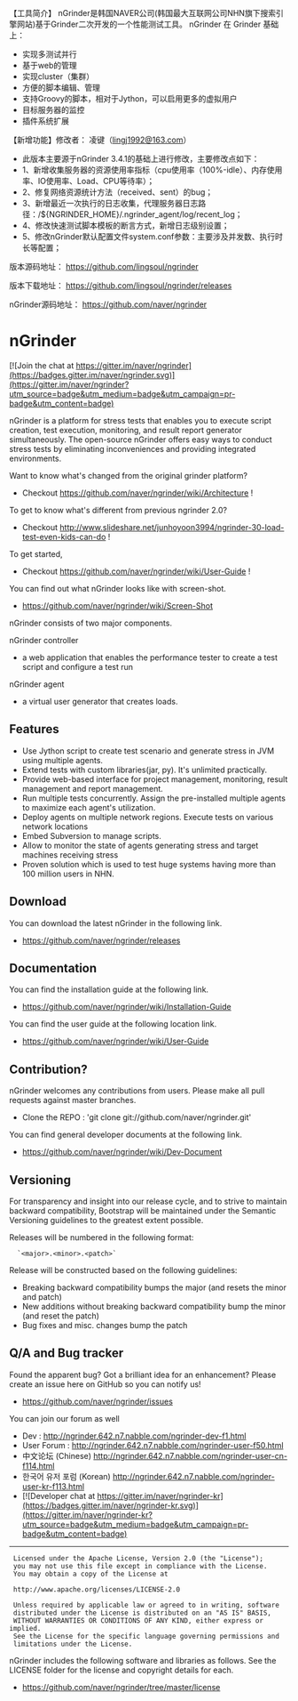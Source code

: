 【工具简介】
    nGrinder是韩国NAVER公司(韩国最大互联网公司NHN旗下搜索引擎网站)基于Grinder二次开发的一个性能测试工具。
nGrinder 在 Grinder 基础上：
* 实现多测试并行
* 基于web的管理
* 实现cluster（集群）
* 方便的脚本编辑、管理
* 支持Groovy的脚本，相对于Jython，可以启用更多的虚拟用户
* 目标服务器的监控
* 插件系统扩展


【新增功能】修改者： 凌键（lingj1992@163.com）
* 此版本主要源于nGrinder 3.4.1的基础上进行修改，主要修改点如下：
* 1、新增收集服务器的资源使用率指标（cpu使用率（100%-idle）、内存使用率、IO使用率、Load、CPU等待率）；
* 2、修复网络资源统计方法（received、sent）的bug；
* 3、新增最近一次执行的日志收集，代理服务器日志路径：/${NGRINDER_HOME}/.ngrinder_agent/log/recent_log；
* 4、修改快速测试脚本模板的断言方式，新增日志级别设置；
* 5、修改nGrinder默认配置文件system.conf参数：主要涉及并发数、执行时长等配置；

版本源码地址： https://github.com/lingsoul/ngrinder

版本下载地址： https://github.com/lingsoul/ngrinder/releases

nGrinder源码地址： https://github.com/naver/ngrinder

nGrinder 
========

[![Join the chat at https://gitter.im/naver/ngrinder](https://badges.gitter.im/naver/ngrinder.svg)](https://gitter.im/naver/ngrinder?utm_source=badge&utm_medium=badge&utm_campaign=pr-badge&utm_content=badge)


nGrinder is a platform for stress tests that enables you to execute script creation, test execution, monitoring, and result report generator simultaneously. The open-source nGrinder offers easy ways to conduct stress tests by eliminating inconveniences and providing integrated environments.


Want to know what's changed from the original grinder platform?
 * Checkout https://github.com/naver/ngrinder/wiki/Architecture !

To get to know what's different from previous ngrinder 2.0?
 * Checkout http://www.slideshare.net/junhoyoon3994/ngrinder-30-load-test-even-kids-can-do !

To get started,
 * Checkout https://github.com/naver/ngrinder/wiki/User-Guide !

You can find out what nGrinder looks like with screen-shot.
 * https://github.com/naver/ngrinder/wiki/Screen-Shot

nGrinder consists of two major components. 

nGrinder controller
 * a web application that enables the performance tester to create a test script and configure a test run

nGrinder agent
* a virtual user generator that creates loads.

Features
--------

* Use Jython script to create test scenario and generate stress in JVM using multiple agents.
* Extend tests with custom libraries(jar, py). It's unlimited practically.
* Provide web-based interface for project management, monitoring, result management and report management.
* Run multiple tests concurrently. Assign the pre-installed multiple agents to maximize each agent's utilization.
* Deploy agents on multiple network regions. Execute tests on various network locations
* Embed Subversion to manage scripts.
* Allow to monitor the state of agents generating stress and target machines receiving stress
* Proven solution which is used to test huge systems having more than 100 million users in NHN.


Download
--------

You can download the latest nGrinder in the following link. 
* https://github.com/naver/ngrinder/releases

Documentation
-------------
You can find the installation guide at the following link.
* https://github.com/naver/ngrinder/wiki/Installation-Guide

You can find the user guide at the following location link.
* https://github.com/naver/ngrinder/wiki/User-Guide



Contribution?
-------------
nGrinder welcomes any contributions from users. Please make all pull requests against master branches.
* Clone the REPO : 'git clone git://github.com/naver/ngrinder.git'

You can find general developer documents at the following link.
 * https://github.com/naver/ngrinder/wiki/Dev-Document

Versioning
----------

For transparency and insight into our release cycle, and to strive to maintain backward compatibility, Bootstrap will be maintained under the Semantic Versioning guidelines to the greatest extent possible.

Releases will be numbered in the following format:

      `<major>.<minor>.<patch>`

Release will be constructed based on the following guidelines:

* Breaking backward compatibility bumps the major (and resets the minor and patch)
* New additions without breaking backward compatibility bump the minor (and reset the patch)
* Bug fixes and misc. changes bump the patch


Q/A and Bug tracker
-------------------
Found the apparent bug? Got a brilliant idea for an enhancement? Please create an issue here on GitHub so you can notify us!
* https://github.com/naver/ngrinder/issues

You can join our forum as well
* Dev : http://ngrinder.642.n7.nabble.com/ngrinder-dev-f1.html 
* User Forum : http://ngrinder.642.n7.nabble.com/ngrinder-user-f50.html
* 中文论坛 (Chinese) http://ngrinder.642.n7.nabble.com/ngrinder-user-cn-f114.html
* 한국어 유저 포럼 (Korean) http://ngrinder.642.n7.nabble.com/ngrinder-user-kr-f113.html
* [![Developer chat at https://gitter.im/naver/ngrinder-kr](https://badges.gitter.im/naver/ngrinder-kr.svg)](https://gitter.im/naver/ngrinder-kr?utm_source=badge&utm_medium=badge&utm_campaign=pr-badge&utm_content=badge)

---------------------

     Licensed under the Apache License, Version 2.0 (the "License");
     you may not use this file except in compliance with the License.
     You may obtain a copy of the License at

     http://www.apache.org/licenses/LICENSE-2.0

     Unless required by applicable law or agreed to in writing, software
     distributed under the License is distributed on an "AS IS" BASIS,
     WITHOUT WARRANTIES OR CONDITIONS OF ANY KIND, either express or implied.
     See the License for the specific language governing permissions and
     limitations under the License. 
      
   
nGrinder includes the following software and libraries as follows. See the LICENSE folder for the license and copyright details for each.
* https://github.com/naver/ngrinder/tree/master/license

